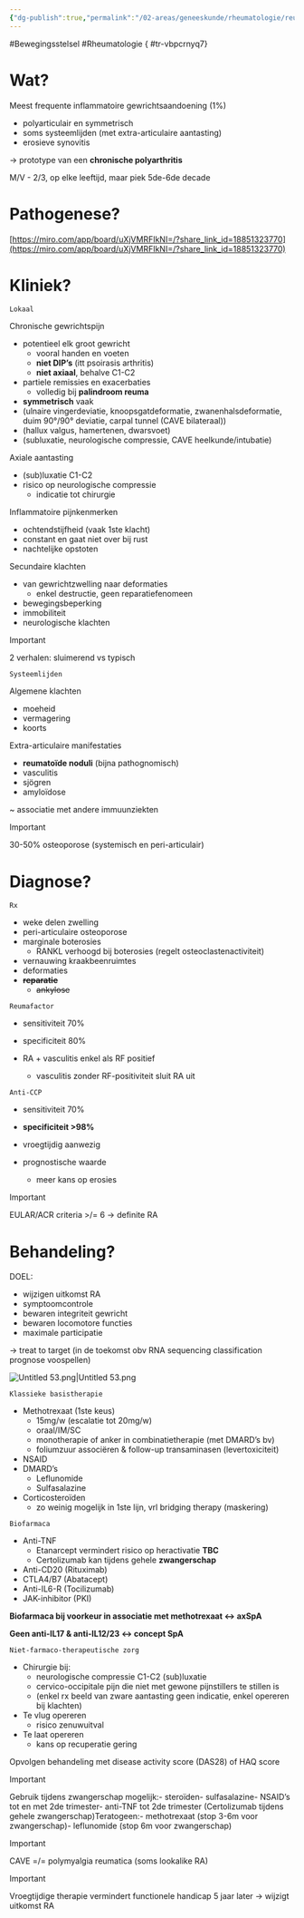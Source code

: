 ```yaml
---
{"dg-publish":true,"permalink":"/02-areas/geneeskunde/rheumatologie/reumatoide-arthritis/","noteIcon":"","created":"2024-11-24T10:55:11.474+01:00","updated":"2024-12-31T16:51:47.726+01:00"}
---
```


#Bewegingsstelsel #Rheumatologie
{ #tr-vbpcrnyq7}


# Wat?

Meest frequente inflammatoire gewrichtsaandoening (1%)
- polyarticulair en symmetrisch
- soms systeemlijden (met extra-articulaire aantasting)
- erosieve synovitis

→ prototype van een **chronische polyarthritis**

M/V - 2/3, op elke leeftijd, maar piek 5de-6de decade

# Pathogenese?

[https://miro.com/app/board/uXjVMRFIkNI=/?share_link_id=18851323770](https://miro.com/app/board/uXjVMRFIkNI=/?share_link_id=18851323770)

# Kliniek?

`Lokaal`

Chronische gewrichtspijn
- potentieel elk groot gewricht
    - vooral handen en voeten
    - **niet DIP’s** (itt psoirasis arthritis)
    - **niet axiaal**, behalve C1-C2
- partiele remissies en exacerbaties
    - volledig bij **palindroom reuma**
- **symmetrisch** vaak
- (ulnaire vingerdeviatie, knoopsgatdeformatie, zwanenhalsdeformatie, duim 90°/90° deviatie, carpal tunnel (CAVE bilateraal))
- (hallux valgus, hamertenen, dwarsvoet)
- (subluxatie, neurologische compressie, CAVE heelkunde/intubatie)

Axiale aantasting
- (sub)luxatie C1-C2
- risico op neurologische compressie
    - indicatie tot chirurgie


Inflammatoire pijnkenmerken
- ochtendstijfheid (vaak 1ste klacht)
- constant en gaat niet over bij rust
- nachtelijke opstoten


Secundaire klachten
- van gewrichtzwelling naar deformaties
    - enkel destructie, geen reparatiefenomeen
- bewegingsbeperking
- immobiliteit
- neurologische klachten

> [!important]  
> 2 verhalen: sluimerend vs typisch  

`Systeemlijden`

Algemene klachten
- moeheid
- vermagering
- koorts

Extra-articulaire manifestaties
- **reumatoïde noduli** (bijna pathognomisch)
- vasculitis
- sjögren
- amyloïdose

~ associatie met andere immuunziekten

> [!important]  
> 30-50% osteoporose (systemisch en peri-articulair)  


# Diagnose?

`Rx`
- weke delen zwelling
- peri-articulaire osteoporose
- marginale boterosies
    - RANKL verhoogd bij boterosies (regelt osteoclastenactiviteit)
- vernauwing kraakbeenruimtes
- deformaties
- **~~reparatie~~**
    - ~~ankylose~~

`Reumafactor`
- sensitiviteit 70%
- specificiteit 80%

- RA + vasculitis enkel als RF positief
    - vasculitis zonder RF-positiviteit sluit RA uit

`Anti-CCP`

- sensitiviteit 70%
- **specificiteit >98%**

- vroegtijdig aanwezig
- prognostische waarde
    - meer kans op erosies

> [!important]  
> EULAR/ACR criteria >/= 6 → definite RA  

# Behandeling?

DOEL:
- wijzigen uitkomst RA
- symptoomcontrole
- bewaren integriteit gewricht
- bewaren locomotore functies
- maximale participatie

→ treat to target (in de toekomst obv RNA sequencing classification prognose voospellen)

![Untitled 53.png|Untitled 53.png](/img/user/05%20Toolkit/Files/Untitled%2053.png)

`Klassieke basistherapie`
- Methotrexaat (1ste keus)
    - 15mg/w (escalatie tot 20mg/w)
    - oraal/IM/SC
    - monotherapie of anker in combinatietherapie (met DMARD’s bv)
    - foliumzuur associëren & follow-up transaminasen (levertoxiciteit)
- NSAID
- DMARD’s
    - Leflunomide
    - Sulfasalazine
- Corticosteroïden
    - zo weinig mogelijk in 1ste lijn, vrl bridging therapy (maskering)

`Biofarmaca`
- Anti-TNF
    - Etanarcept vermindert risico op heractivatie **TBC**
    - Certolizumab kan tijdens gehele **zwangerschap**
- Anti-CD20 (Rituximab)
- CTLA4/B7 (Abatacept)
- Anti-IL6-R (Tocilizumab)
- JAK-inhibitor (PKI)

**Biofarmaca bij voorkeur in associatie met methotrexaat ↔ axSpA**

**Geen anti-IL17 & anti-IL12/23 ↔ concept SpA**

  

`Niet-farmaco-therapeutische zorg`
- Chirurgie bij:
    - neurologische compressie C1-C2 (sub)luxatie
    - cervico-occipitale pijn die niet met gewone pijnstillers te stillen is
    - (enkel rx beeld van zware aantasting geen indicatie, enkel opereren bij klachten)
- Te vlug opereren
    - risico zenuwuitval
- Te laat opereren
    - kans op recuperatie gering

Opvolgen behandeling met disease activity score (DAS28) of HAQ score


> [!important]  
> Gebruik tijdens zwangerschap mogelijk:- steroïden- sulfasalazine- NSAID’s tot en met 2de trimester- anti-TNF tot 2de trimester (Certolizumab tijdens gehele zwangerschap)Teratogeen:- methotrexaat (stop 3-6m voor zwangerschap)- leflunomide (stop 6m voor zwangerschap)  
  
> [!important]  
> CAVE =/= polymyalgia reumatica (soms lookalike RA)  
  
> [!important]  
> Vroegtijdige therapie vermindert functionele handicap 5 jaar later → wijzigt uitkomst RA